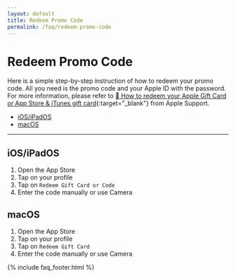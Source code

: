```yaml
---
layout: default
title: Redeem Promo Code
permalink: /faq/redeem-promo-code
---
```


# Redeem Promo Code

Here is a simple step-by-step instruction of how to redeem your promo code. All you need is the promo code and your Apple ID with the password. For more information, please refer to [ How to redeem your Apple Gift Card or App Store & iTunes gift card](https://support.apple.com/en-us/HT201209){:target="_blank"} from Apple Support.

- [iOS/iPadOS](#iosipados)
- [macOS](#macos)

---

## iOS/iPadOS

1. Open the App Store
2. Tap on your profile
3. Tap on `Redeem Gift Card or Code`
4. Enter the code manually or use Camera

## macOS

1. Open the App Store
2. Tap on your profile
3. Tap on `Redeem Gift Card`
4. Enter the code manually or use Camera

{% include faq_footer.html %}
